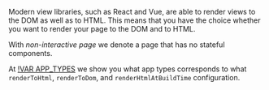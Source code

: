 Modern view libraries, such as React and Vue, are able to render views to the DOM as well as to HTML.
This means that you have the choice whether you want to render your page to the DOM and to HTML.



With *non-interactive page* we denote a page that has no stateful components.


At [!VAR APP_TYPES](#readme) we show you what app types corresponds to what `renderToHtml`, `renderToDom`, and `renderHtmlAtBuildTime` configuration.

